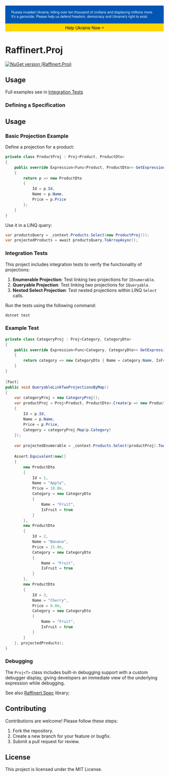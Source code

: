 [![Stand With Ukraine](https://raw.githubusercontent.com/vshymanskyy/StandWithUkraine/main/banner2-direct.svg)](https://stand-with-ukraine.pp.ua)

# Raffinert.Proj
[![NuGet version (Raffinert.Proj)](https://img.shields.io/nuget/v/Raffinert.Proj.svg?style=flat-square)](https://www.nuget.org/packages/Raffinert.Proj/)

## Usage
Full examples see in [Integration Tests](https://github.com/Raffinert/Raffinert.Proj/blob/main/tests/Raffinert.Proj.IntegrationTests/ProjTests.cs)

### Defining a Specification

## Usage

### Basic Projection Example

Define a projection for a product:

```csharp
private class ProductProj : Proj<Product, ProductDto>
{
    public override Expression<Func<Product, ProductDto>> GetExpression()
    {
        return p => new ProductDto
        {
            Id = p.Id,
            Name = p.Name,
            Price = p.Price
        };
    }
}
```

Use it in a LINQ query:

```csharp
var productsQuery = _context.Products.Select(new ProductProj());
var projectedProducts = await productsQuery.ToArrayAsync();
```

### Integration Tests

This project includes integration tests to verify the functionality of projections:

1. **Enumerable Projection**: Test linking two projections for `IEnumerable`.
2. **Queryable Projection**: Test linking two projections for `IQueryable`.
3. **Nested Select Projection**: Test nested projections within LINQ `Select` calls.

Run the tests using the following command:

```bash
dotnet test
```

### Example Test

```csharp
private class CategoryProj : Proj<Category, CategoryDto>
{
    public override Expression<Func<Category, CategoryDto>> GetExpression()
    {
        return category => new CategoryDto { Name = category.Name, IsFruit = category.Name == "Fruit" };
    }
}

[Fact]
public void QueryableLinkTwoProjectionsByMap()
{
    var categoryProj = new CategoryProj();
    var productProj = Proj<Product, ProductDto>.Create(p => new ProductDto
    {
        Id = p.Id,
        Name = p.Name,
        Price = p.Price,
        Category = categoryProj.Map(p.Category)
    });

    var projectedEnumerable = _context.Products.Select(productProj).ToArray();

    Assert.Equivalent(new[]
    {
        new ProductDto
        {
            Id = 1,
            Name = "Apple",
            Price = 10.0m,
            Category = new CategoryDto
            {
                Name = "Fruit",
                IsFruit = true
            }
        },
        new ProductDto
        {
            Id = 2,
            Name = "Banana",
            Price = 15.0m,
            Category = new CategoryDto
            {
                Name = "Fruit",
                IsFruit = true
            }
        },
        new ProductDto
        {
            Id = 3,
            Name = "Cherry",
            Price = 8.0m,
            Category = new CategoryDto
            {
                Name = "Fruit",
                IsFruit = true
            }
        }
    }, projectedProducts);
}
```

### Debugging

The `Proj<T>` class includes built-in debugging support with a custom debugger display, giving developers an immediate view of the underlying expression while debugging.

See also [Raffinert.Spec](https://github.com/Raffinert/Raffinert.Spec) library;

## Contributing

Contributions are welcome! Please follow these steps:

1. Fork the repository.
2. Create a new branch for your feature or bugfix.
3. Submit a pull request for review.

## License

This project is licensed under the MIT License.